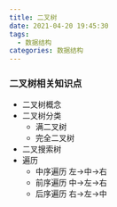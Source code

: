 ```yaml
---
title: 二叉树
date: 2021-04-20 19:45:30
tags:
  - 数据结构
categories: 数据结构
---
```


### 二叉树相关知识点
* 二叉树概念
* 二叉树分类
  - 满二叉树
  - 完全二叉树
* 二叉搜索树
* 遍历
  - 中序遍历
  左->中->右
  - 前序遍历
  中->左->右
  - 后序遍历
  右->左->中